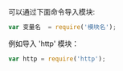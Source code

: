 可以通过下面命令导入模块:

```js
var 变量名  = require('模块名');
```

例如导入 'http' 模块：

```js
var http = require('http');
```

